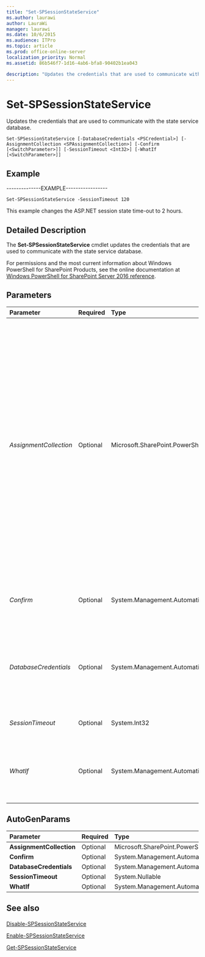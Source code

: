 ```yaml
---
title: "Set-SPSessionStateService"
ms.author: laurawi
author: LauraWi
manager: laurawi
ms.date: 10/6/2015
ms.audience: ITPro
ms.topic: article
ms.prod: office-online-server
localization_priority: Normal
ms.assetid: 86b546f7-1d16-4ab6-bfa8-90402b1ea043

description: "Updates the credentials that are used to communicate with the state service database."
---
```


# Set-SPSessionStateService

Updates the credentials that are used to communicate with the state service database.
  
```
Set-SPSessionStateService [-DatabaseCredentials <PSCredential>] [-AssignmentCollection <SPAssignmentCollection>] [-Confirm [<SwitchParameter>]] [-SessionTimeout <Int32>] [-WhatIf [<SwitchParameter>]]

```

## Example

--------------EXAMPLE-----------------
  
```
Set-SPSessionStateService -SessionTimeout 120
```

This example changes the ASP.NET session state time-out to 2 hours.
  
## Detailed Description

The **Set-SPSessionStateService** cmdlet updates the credentials that are used to communicate with the state service database. 
  
For permissions and the most current information about Windows PowerShell for SharePoint Products, see the online documentation at [Windows PowerShell for SharePoint Server 2016 reference](https://go.microsoft.com/fwlink/p/?LinkId=671715). 
  
## Parameters

|**Parameter**|**Required**|**Type**|**Description**|
|:-----|:-----|:-----|:-----|
| _AssignmentCollection_ <br/> |Optional  <br/> |Microsoft.SharePoint.PowerShell.SPAssignmentCollection  <br/> |Manages objects for the purpose of proper disposal. Use of objects, such as **SPWeb** or **SPSite**, can use large amounts of memory and use of these objects in Windows PowerShell scripts requires proper memory management. Using the **SPAssignment** object, you can assign objects to a variable and dispose of the objects after they are needed to free up memory. When **SPWeb**, **SPSite**, or **SPSiteAdministration** objects are used, the objects are automatically disposed of if an assignment collection or the **Global** parameter is not used.  <br/> > [!NOTE]> When the **Global** parameter is used, all objects are contained in the global store. If objects are not immediately used, or disposed of by using the **Stop-SPAssignment** command, an out-of-memory scenario can occur.           |
| _Confirm_ <br/> |Optional  <br/> |System.Management.Automation.SwitchParameter  <br/> |Prompts you for confirmation before executing the command. For more information, type the following command: **get-help about_commonparameters** <br/> |
| _DatabaseCredentials_ <br/> |Optional  <br/> |System.Management.Automation.PSCredential  <br/> |Specifies the database credentials for SQL Authentication that are used to access the state service database. If this parameter is not specified, Windows authentication is used.  <br/> The type must be a valid **PSCredential** object.  <br/> |
| _SessionTimeout_ <br/> |Optional  <br/> |System.Int32  <br/> |Specifies the time, in minutes that an ASP.NET session will remain active with no user activity.  <br/> |
| _WhatIf_ <br/> |Optional  <br/> |System.Management.Automation.SwitchParameter  <br/> |Displays a message that describes the effect of the command instead of executing the command. For more information, type the following command: **get-help about_commonparameters** <br/> |
   
## AutoGenParams

|**Parameter**|**Required**|**Type**|**Description**|
|:-----|:-----|:-----|:-----|
|**AssignmentCollection** <br/> |Optional  <br/> |Microsoft.SharePoint.PowerShell.SPAssignmentCollection  <br/> ||
|**Confirm** <br/> |Optional  <br/> |System.Management.Automation.SwitchParameter  <br/> ||
|**DatabaseCredentials** <br/> |Optional  <br/> |System.Management.Automation.PSCredential  <br/> ||
|**SessionTimeout** <br/> |Optional  <br/> |System.Nullable  <br/> ||
|**WhatIf** <br/> |Optional  <br/> |System.Management.Automation.SwitchParameter  <br/> ||
   
## See also

#### 

[Disable-SPSessionStateService](disable-spsessionstateservice.md)
  
[Enable-SPSessionStateService](enable-spsessionstateservice.md)
  
[Get-SPSessionStateService](get-spsessionstateservice.md)

